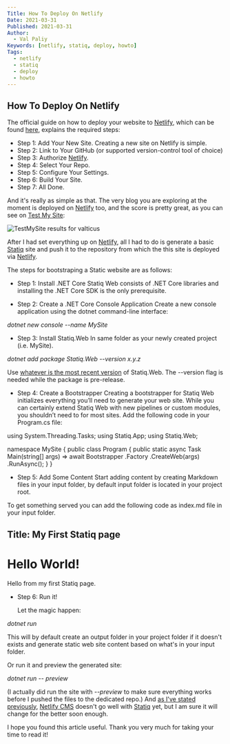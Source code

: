 ```yaml
---
Title: How To Deploy On Netlify
Date: 2021-03-31
Published: 2021-03-31
Author:
  - Val Paliy
Keywords: [netlify, statiq, deploy, howto]
Tags:
  - netlify
  - statiq
  - deploy
  - howto
---
```


## How To Deploy On Netlify

The official guide on how to deploy your website to [Netlify](https://www.netlify.com/), which can be found [here](https://www.netlify.com/blog/2016/09/29/a-step-by-step-guide-deploying-on-netlify/), explains the required steps:

- Step 1: Add Your New Site. Creating a new site on Netlify is simple.
- Step 2: Link to Your GitHub (or supported version-control tool of choice)
- Step 3: Authorize [Netlify](https://www.netlify.com/).
- Step 4: Select Your Repo.
- Step 5: Configure Your Settings.
- Step 6: Build Your Site.
- Step 7: All Done.

And it's really as simple as that. The very blog you are exploring at the moment is deployed on [Netlify](https://www.netlify.com/) too, and the score is pretty great, as you can see on [Test My Site](https://testmysite.io/6064bce9a7065f5be16d3cdf/valticus.cf):

<img src="/img/testmysite-results-valticus.png" alt="TestMySite results for valticus" title="TestMySite results for valticus" style="height:auto; max-width:100%; border:none; display:block;">

After I had set everything up on [Netlify](https://www.netlify.com/), all I had to do is generate a basic [Statiq](https://statiq.dev/web/) site and push it to the repository from which the this site is deployed via [Netlify](https://www.netlify.com/).

The steps for bootstraping a Static website are as follows:

- Step 1: Install .NET Core
  Statiq Web consists of .NET Core libraries and installing the .NET Core SDK is the only prerequisite.

- Step 2: Create a .NET Core Console Application
  Create a new console application using the dotnet command-line interface:

<i>dotnet new console --name MySite</i>

- Step 3: Install Statiq.Web
  In same folder as your newly created project (i.e. MySite).

<i>dotnet add package Statiq.Web --version x.y.z</i>

Use [whatever is the most recent version](https://www.nuget.org/packages/Statiq.Web) of Statiq.Web. The --version flag is needed while the package is pre-release.

- Step 4: Create a Bootstrapper
  Creating a bootstrapper for Statiq Web initializes everything you’ll need to generate your web site. While you can certainly extend Statiq Web with new pipelines or custom modules, you shouldn’t need to for most sites. Add the following code in your Program.cs file:

using System.Threading.Tasks;
using Statiq.App;
using Statiq.Web;

namespace MySite
{
public class Program
{
public static async Task<int> Main(string[] args) =>
await Bootstrapper
.Factory
.CreateWeb(args)
.RunAsync();
}
}

- Step 5: Add Some Content
  Start adding content by creating Markdown files in your input folder, by default input folder is located in your project root.

To get something served you can add the following code as index.md file in your input folder.

## Title: My First Statiq page

# Hello World!

Hello from my first Statiq page.

- Step 6: Run it!

  Let the magic happen:

<i>dotnet run</i>

This will by default create an output folder in your project folder if it doesn't exists and generate static web site content based on what's in your input folder.

Or run it and preview the generated site:

<i>dotnet run -- preview</i>

(I actually did run the site with <i>--preview</i> to make sure everything works before I pushed the files to the dedicated repo.) And [as I've stated previously](https://valticus.cf/posts/why-i-dont-use-netlify-cms-yet), [Netlify CMS](https://www.netlifycms.org/) doesn't go well with [Statiq](https://statiq.dev/web/) yet, but I am sure it will change for the better soon enough.

I hope you found this article useful. Thank you very much for taking your time to read it!

